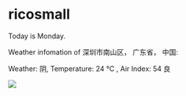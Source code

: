 # ricosmall

Today is Monday.

Weather infomation of 深圳市南山区， 广东省， 中国: 

Weather: 阴, Temperature: 24 ℃ , Air Index: 54 良

<img src="https://github-readme-stats.vercel.app/api?username=ricosmall&show_icons=true" />

